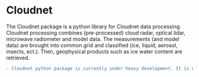 # Cloudnet
The Cloudnet package is a python library for Cloudnet data processing. Cloudnet processing combines (pre-processed) cloud radar, optical lidar, microwave radiometer and model data. The measurements (and model data) are brought into common grid and classified (ice, liquid, aerosol, insects, ect.). Then, geophysical products such as ice water content are retrieved.
```diff
- Cloudnet python package is currently under heavy development. It is not a working package yet.
```
